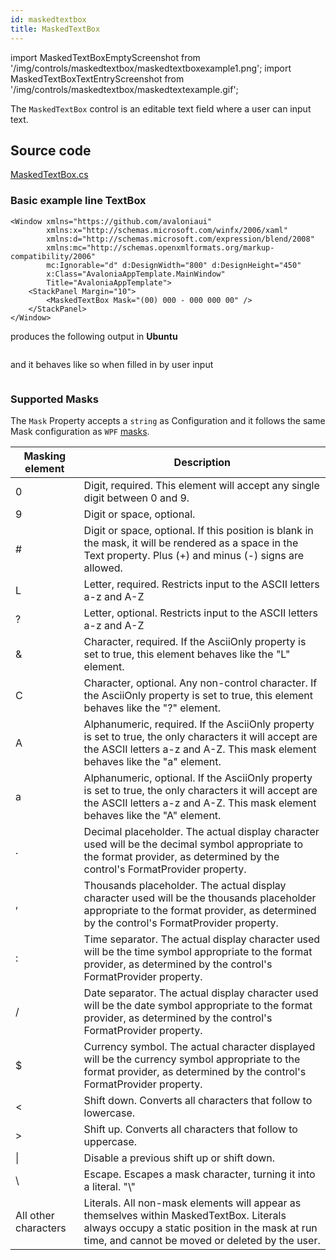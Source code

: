 ```yaml
---
id: maskedtextbox
title: MaskedTextBox
---
```


import MaskedTextBoxEmptyScreenshot from '/img/controls/maskedtextbox/maskedtextboxexample1.png';
import MaskedTextBoxTextEntryScreenshot from '/img/controls/maskedtextbox/maskedtextexample.gif';

The `MaskedTextBox` control is an editable text field where a user can input text.

## Source code

[MaskedTextBox.cs](https://github.com/AvaloniaUI/Avalonia/blob/master/src/Avalonia.Controls/MaskedTextBox.cs)

### Basic example line TextBox

```markup
<Window xmlns="https://github.com/avaloniaui"
        xmlns:x="http://schemas.microsoft.com/winfx/2006/xaml"
        xmlns:d="http://schemas.microsoft.com/expression/blend/2008"
        xmlns:mc="http://schemas.openxmlformats.org/markup-compatibility/2006"
        mc:Ignorable="d" d:DesignWidth="800" d:DesignHeight="450"
        x:Class="AvaloniaAppTemplate.MainWindow"
        Title="AvaloniaAppTemplate">
    <StackPanel Margin="10">
        <MaskedTextBox Mask="(00) 000 - 000 000 00" />
    </StackPanel>
</Window>
```

produces the following output in **Ubuntu**

<img className="center" src={MaskedTextBoxEmptyScreenshot} alt="" />

and it behaves like so when filled in by user input

<img className="center" src={MaskedTextBoxTextEntryScreenshot} alt="" />

### Supported Masks

The `Mask` Property accepts a `string` as Configuration and it follows the same Mask configuration as `WPF` [masks](https://docs.microsoft.com/en-us/dotnet/api/system.windows.forms.maskedtextbox.mask?view=windowsdesktop-6.0#remarks).

| Masking element | Description |
| -- | -- |
0 | Digit, required. This element will accept any single digit between 0 and 9. |
9 |	Digit or space, optional. |
\# |	Digit or space, optional. If this position is blank in the mask, it will be rendered as a space in the Text property. Plus (+) and minus (-) signs are allowed.
L |	Letter, required. Restricts input to the ASCII letters a-z and A-Z | This mask element is equivalent to [a-zA-Z] in regular expressions.
? |	Letter, optional. Restricts input to the ASCII letters a-z and A-Z | This mask element is equivalent to [a-zA-Z]? in regular expressions.
& |	Character, required. If the AsciiOnly property is set to true, this element behaves like the "L" element.
C |	Character, optional. Any non-control character. If the AsciiOnly property is set to true, this element behaves like the "?" element.
A |	Alphanumeric, required. If the AsciiOnly property is set to true, the only characters it will accept are the ASCII letters a-z and A-Z. This mask element behaves like the "a" element.
a | Alphanumeric, optional. If the AsciiOnly property is set to true, the only characters it will accept are the ASCII letters a-z and A-Z. This mask element behaves like the "A" element.
. | Decimal placeholder. The actual display character used will be the decimal symbol appropriate to the format provider, as determined by the control's FormatProvider property.
, | Thousands placeholder. The actual display character used will be the thousands placeholder appropriate to the format provider, as determined by the control's FormatProvider property.
: | Time separator. The actual display character used will be the time symbol appropriate to the format provider, as determined by the control's FormatProvider property.
/ | Date separator. The actual display character used will be the date symbol appropriate to the format provider, as determined by the control's FormatProvider property.
$ | Currency symbol. The actual character displayed will be the currency symbol appropriate to the format provider, as determined by the control's FormatProvider property.
< | Shift down. Converts all characters that follow to lowercase.
\> | Shift up. Converts all characters that follow to uppercase.
\| | Disable a previous shift up or shift down.
\\ | Escape. Escapes a mask character, turning it into a literal. "\\" | is the escape sequence for a backslash.
All other characters | Literals. All non-mask elements will appear as themselves within MaskedTextBox. Literals always occupy a static position in the mask at run time, and cannot be moved or deleted by the user.
